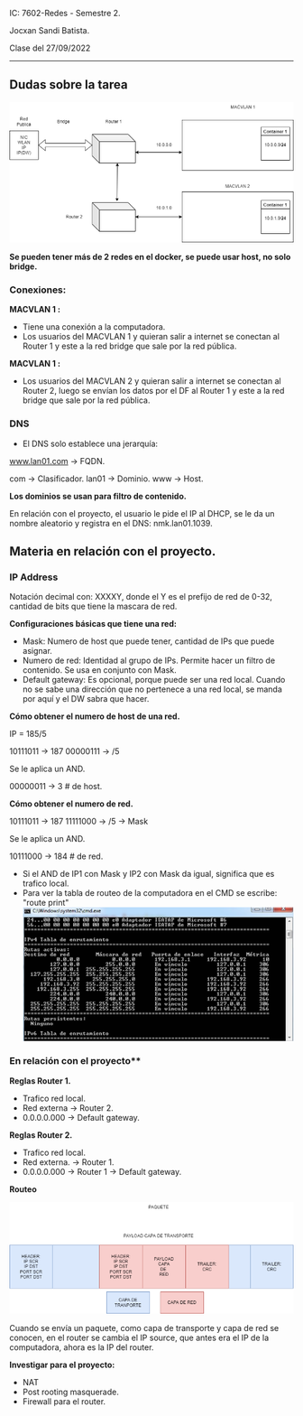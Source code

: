 IC: 7602-Redes - Semestre 2.

Jocxan Sandi Batista.

Clase del 27/09/2022


---

## Dudas sobre la tarea


![Imagen1](imagenes/Dudas.png)

**Se pueden tener más de 2 redes en el docker, se puede usar host, no solo bridge.**

### Conexiones:

**MACVLAN 1 :**

- Tiene una conexión a la computadora.
- Los usuarios del MACVLAN 1 y quieran salir a internet se conectan al Router 1 y este a la red bridge que sale por la red pública. 


**MACVLAN 1 :**

- Los usuarios del MACVLAN 2 y quieran salir a internet se conectan al Router 2, luego se envían los datos por el DF al Router 1 y este a la red bridge que sale por la red pública.

### DNS

- El DNS solo establece una jerarquía:

www.lan01.com -> FQDN.

com -> Clasificador.
lan01 -> Dominio.
www -> Host. 

**Los dominios se usan para filtro de contenido.**

En relación con el proyecto, el usuario le pide el IP al DHCP, se le da un nombre aleatorio y registra en el DNS: nmk.lan01.1039.


## Materia en relación con el proyecto.  

### IP Address

Notación decimal con: XXXXY, donde el Y es el prefijo de red de 0-32, cantidad de bits que tiene la mascara de red. 

**Configuraciones básicas que tiene una red:**

- Mask: Numero de host que puede tener, cantidad de IPs que puede asignar.
- Numero de red: Identidad al grupo de IPs. Permite hacer un filtro de contenido. Se usa en conjunto con Mask. 
- Default gateway: Es opcional, porque puede ser una red local.
Cuando no se sabe una dirección que no pertenece a una red local, se manda por aquí y el DW sabra que hacer.


**Cómo obtener el numero de host de una red.**

IP = 185/5

10111011   -> 187
00000111   -> /5

Se le aplica un AND.

00000011   -> 3  # de host.


**Cómo obtener el numero de red.**

10111011   -> 187
11111000   -> /5 -> Mask

Se le aplica un AND.

10111000   -> 184  # de red.


- Si el AND de IP1 con Mask y IP2 con Mask da igual, significa que es trafico local.
- Para ver la tabla de routeo de la computadora en el CMD se escribe: "route print"
![Imagen1](imagenes/TABLA_DE_ROUTEO.JPG)

### En relación con el proyecto**

**Reglas Router 1.**

- Trafico red local.
- Red externa -> Router 2.
- 0.0.0.0.000 -> Default gateway.

**Reglas Router 2.**

- Trafico red local.
- Red externa. -> Router 1.
- 0.0.0.0.000 -> Router 1 -> Default gateway.

**Routeo**

![Imagen2](imagenes/ROUTEO.png)

Cuando se envía un paquete, como capa de transporte y capa de red se conocen, en el router se cambia el IP source, que antes era el IP de la computadora, ahora es la IP del router. 


**Investigar para el proyecto:**

- NAT
- Post rooting masquerade.
- Firewall para el router.
